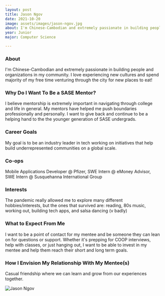 ```yaml
---
layout: post
title: Jason Ngov 
date: 2021-10-20
image: assets/images/jason-ngov.jpg
about: I'm Chinese-Cambodian and extremely passionate in building people and organizations in my community. I love experiencing new cultures and spend majority of my free time venturing through the city for new places to eat!
year: Junior
major: Computer Science

---
```


### About

I'm Chinese-Cambodian and extremely passionate in building people and organizations in my community. I love experiencing new cultures and spend majority of my free time venturing through the city for new places to eat!

### Why Do I Want To Be a SASE Mentor?

I believe mentorship is extremely important in navigating through college and life in general. My mentors have helped me push boundaries professionally and personally. I want to give back and continue to be a helping hand to the the younger generation of SASE undergrads.

### Career Goals

My goal is to be an industry leader in tech working on initiatives that help build underrepresented communities on a global scale. 

### Co-ops

Mobile Applications Developer @ Pfizer, SWE Intern @ eMoney Advisor, SWE Intern @ Susquehanna International Group

### Interests

The pandemic really allowed me to explore many different hobbies/interests, but the ones that survived are: reading, 80s music, working out, building tech apps, and salsa dancing (v badly)

### What to Expect From Me

I want to be a point of contact for my mentee and be someone they can lean on for questions or support. Whether it's prepping for COOP interviews, help with classes, or just hanging out, I want to be able to invest in my mentee and help them reach their short and long term goals. 

### How I Envision My Relationship With My Mentee(s) 

Casual friendship where we can learn and grow from our experiences together. 

<div class="text-center my-5">
    <img src="https://sase-drexel.github.io/mentorship-2021/assets/images/jason-ngov.jpg" alt="Jason Ngov" class="rounded post-img" />
</div>
